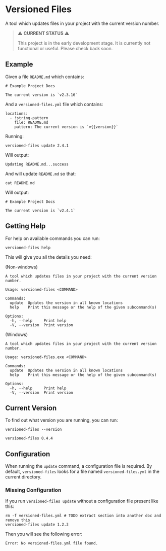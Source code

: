 # Versioned Files

A tool which updates files in your project with the current version number.

> ⚠️ **CURRENT STATUS** ⚠️
>
> This project is in the early development stage. It is currently not functional or useful.
> Please check back soon.

## Example

Given a file `README.md` which contains:

```text, file(path="README.md")
# Example Project Docs

The current version is `v2.3.16`
```

And a `versioned-files.yml` file which contains:

```yaml, file(path="versioned-files.yml")
locations:
  - !string-pattern
    file: README.md
    pattern: The current version is `v{{version}}`
```

Running:

```shell, script(expected_exit_code=0)
versioned-files update 2.4.1
```

Will output:

```text, verify()
Updating README.md...success
```

And will update `README.md` so that:

```shell, script()
cat README.md
```

Will output:

```text, verify()
# Example Project Docs

The current version is `v2.4.1`
```

## Getting Help

For help on available commands you can run:

```shell, script()
versioned-files help
```

This will give you all the details you need:

(Non-windows)
```text, verify(target_os="!windows")
A tool which updates files in your project with the current version number.

Usage: versioned-files <COMMAND>

Commands:
  update  Updates the version in all known locations
  help    Print this message or the help of the given subcommand(s)

Options:
  -h, --help     Print help
  -V, --version  Print version
```

(Windows)
```text, verify(target_os="windows")
A tool which updates files in your project with the current version number.

Usage: versioned-files.exe <COMMAND>

Commands:
  update  Updates the version in all known locations
  help    Print this message or the help of the given subcommand(s)

Options:
  -h, --help     Print help
  -V, --version  Print version
```

## Current Version

To find out what version you are running, you can run:
```shell, script()
versioned-files --version
```

```text, verify()
versioned-files 0.4.4
```

## Configuration

When running the `update` command, a configuration file is required.
By default, `versioned-files` looks for a file named `versioned-files.yml` in the current directory.

### Missing Configuration

If you run `versioned-files update` without a configuration file present like this:

```shell, script(expected_exit_code=1)
rm -f versioned-files.yml # TODO extract section into another doc and remove this
versioned-files update 1.2.3
```

Then you will see the following error:

```text, verify(stream=stderr)
Error: No versioned-files.yml file found.
```
